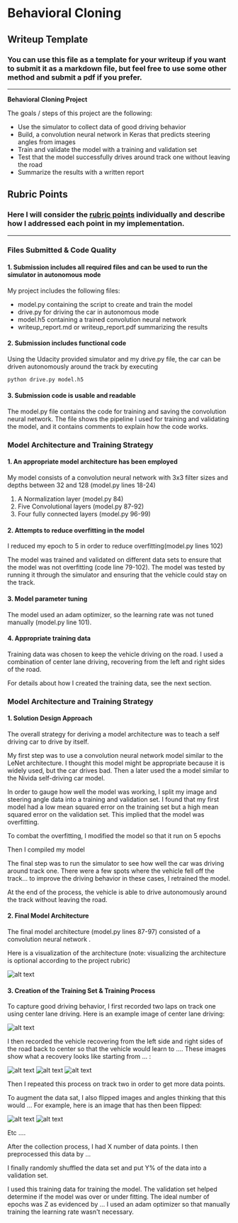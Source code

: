 # **Behavioral Cloning** 

## Writeup Template

### You can use this file as a template for your writeup if you want to submit it as a markdown file, but feel free to use some other method and submit a pdf if you prefer.

---

**Behavioral Cloning Project**

The goals / steps of this project are the following:
* Use the simulator to collect data of good driving behavior
* Build, a convolution neural network in Keras that predicts steering angles from images
* Train and validate the model with a training and validation set
* Test that the model successfully drives around track one without leaving the road
* Summarize the results with a written report


[//]: # (Image References)

[image1]: ./examples/training_loss.png "Model Visualization"
[image2]: ./examples/grayscale.png "Grayscaling"
[image3]: ./examples/left_image.png "Recovery Image"
[image4]: ./examples/right_image.png "Recovery Image"
[image5]: ./examples/center_image.png "Recovery Image"
[image6]: ./examples/original_image.png "Normal Image"
[image7]: ./examples/flipped_image.png "Flipped Image"

## Rubric Points
### Here I will consider the [rubric points](https://review.udacity.com/#!/rubrics/432/view) individually and describe how I addressed each point in my implementation.  

---
### Files Submitted & Code Quality

#### 1. Submission includes all required files and can be used to run the simulator in autonomous mode

My project includes the following files:
* model.py containing the script to create and train the model
* drive.py for driving the car in autonomous mode
* model.h5 containing a trained convolution neural network 
* writeup_report.md or writeup_report.pdf summarizing the results

#### 2. Submission includes functional code
Using the Udacity provided simulator and my drive.py file, the car can be driven autonomously around the track by executing 
```sh
python drive.py model.h5
```

#### 3. Submission code is usable and readable

The model.py file contains the code for training and saving the convolution neural network. The file shows the pipeline I used for training and validating the model, and it contains comments to explain how the code works.

### Model Architecture and Training Strategy

#### 1. An appropriate model architecture has been employed

 My model consists of a convolution neural network with 3x3 filter sizes and depths between 32 and 128 (model.py lines 18-24) 
 1) A Normalization layer (model.py 84)
 2) Five Convolutional layers (model.py 87-92)
 3) Four fully connected layers (model.py 96-99)



#### 2. Attempts to reduce overfitting in the model

I reduced my epoch to 5 in order to reduce overfitting(model.py lines 102)

The model was trained and validated on different data sets to ensure that the model was not overfitting (code line 79-102). The model was tested by running it through the simulator and ensuring that the vehicle could stay on the track.

#### 3. Model parameter tuning

The model used an adam optimizer, so the learning rate was not tuned manually (model.py line 101).

#### 4. Appropriate training data

Training data was chosen to keep the vehicle driving on the road. I used a combination of center lane driving, recovering from the left and right sides of the road.

For details about how I created the training data, see the next section. 

### Model Architecture and Training Strategy

#### 1. Solution Design Approach

The overall strategy for deriving a model architecture was to teach a self driving car to drive by itself.

My first step was to use a convolution neural network model similar to the LeNet architecture. I thought this model might be appropriate because it is widely used, but the car drives bad. Then a later used the a model similar to the Nivida self-driving car model.

In order to gauge how well the model was working, I split my image and steering angle data into a training and validation set. I found that my first model had a low mean squared error on the training set but a high mean squared error on the validation set. This implied that the model was overfitting. 

To combat the overfitting, I modified the model so that it run on 5 epochs

Then I compiled my model

The final step was to run the simulator to see how well the car was driving around track one. There were a few spots where the vehicle fell off the track... to improve the driving behavior in these cases, I retrained the model.

At the end of the process, the vehicle is able to drive autonomously around the track without leaving the road.

#### 2. Final Model Architecture

The final model architecture (model.py lines 87-97) consisted of a convolution neural network .

Here is a visualization of the architecture (note: visualizing the architecture is optional according to the project rubric)

![alt text][image1]

#### 3. Creation of the Training Set & Training Process

To capture good driving behavior, I first recorded two laps on track one using center lane driving. Here is an example image of center lane driving:

![alt text][image2]

I then recorded the vehicle recovering from the left side and right sides of the road back to center so that the vehicle would learn to .... These images show what a recovery looks like starting from ... :

![alt text][image3]
![alt text][image4]
![alt text][image5]

Then I repeated this process on track two in order to get more data points.

To augment the data sat, I also flipped images and angles thinking that this would ... For example, here is an image that has then been flipped:

![alt text][image6]
![alt text][image7]

Etc ....

After the collection process, I had X number of data points. I then preprocessed this data by ...


I finally randomly shuffled the data set and put Y% of the data into a validation set. 

I used this training data for training the model. The validation set helped determine if the model was over or under fitting. The ideal number of epochs was Z as evidenced by ... I used an adam optimizer so that manually training the learning rate wasn't necessary.
